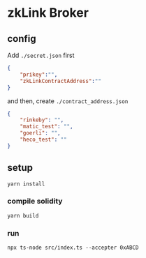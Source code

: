 # zkLink Broker
## config
Add `./secret.json` first

```json
{
    "prikey":"",
    "zkLinkContractAddress":""
}
```

and then, create `./contract_address.json`
```json
{
    "rinkeby": "",
    "matic_test": "",
    "goerli": "",
    "heco_test": ""
}
```

## setup
```
yarn install
```

### compile solidity
```
yarn build
```

### run
```
npx ts-node src/index.ts --accepter 0xABCD
```